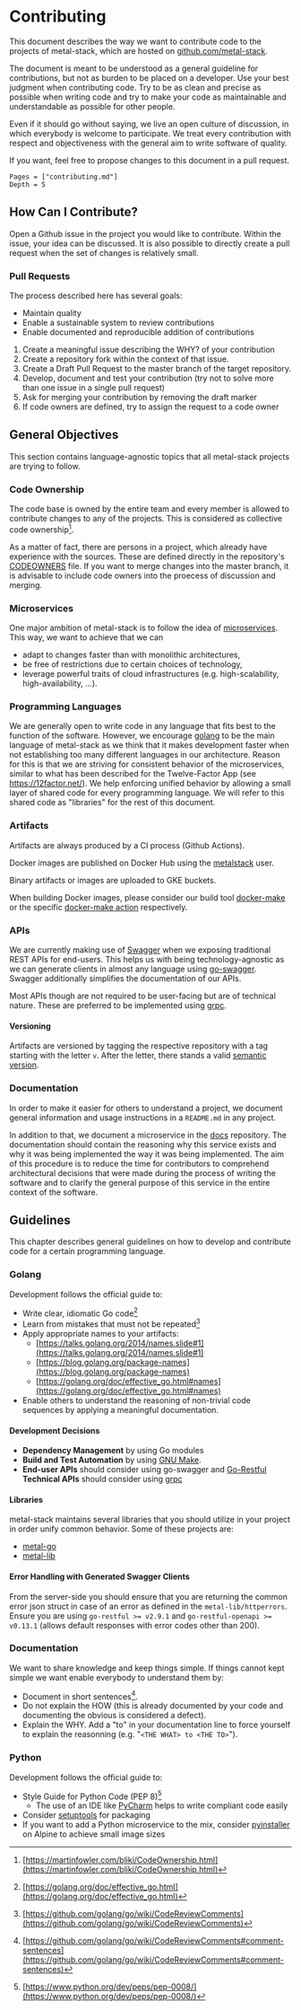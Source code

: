 # Contributing

This document describes the way we want to contribute code to the projects of metal-stack, which are hosted on [github.com/metal-stack](https://github.com/metal-stack).

The document is meant to be understood as a general guideline for contributions, but not as burden to be placed on a developer. Use your best judgment when contributing code. Try to be as clean and precise as possible when writing code and try to make your code as maintainable and understandable as possible for other people.

Even if it should go without saying, we live an open culture of discussion, in which everybody is welcome to participate. We treat every contribution with respect and objectiveness with the general aim to write software of quality.

If you want, feel free to propose changes to this document in a pull request.

```@contents
Pages = ["contributing.md"]
Depth = 5
```

## How Can I Contribute?

Open a Github issue in the project you would like to contribute. Within the issue, your idea can be discussed. It is also possible to directly create a pull request when the set of changes is relatively small.

### Pull Requests

The process described here has several goals:

- Maintain quality
- Enable a sustainable system to review contributions
- Enable documented and reproducible addition of contributions

1. Create a meaningful issue describing the WHY? of your contribution
1. Create a repository fork within the context of that issue.
1. Create a Draft Pull Request to the master branch of the target repository.
1. Develop, document and test your contribution (try not to solve more than one issue in a single pull request)
1. Ask for merging your contribution by removing the draft marker
1. If code owners are defined, try to assign the request to a code owner

## General Objectives

This section contains language-agnostic topics that all metal-stack projects are trying to follow.

### Code Ownership

The code base is owned by the entire team and every member is allowed to contribute changes to any of the projects. This is considered as collective code ownership[^1].

As a matter of fact, there are persons in a project, which already have experience with the sources. These are defined directly in the repository's [CODEOWNERS](https://docs.github.com/en/github/creating-cloning-and-archiving-repositories/about-code-owners) file. If you want to merge changes into the master branch, it is advisable to include code owners into the proecess of discussion and merging.

### Microservices

One major ambition of metal-stack is to follow the idea of [microservices](https://en.wikipedia.org/wiki/Microservices). This way, we want to achieve that we can

- adapt to changes faster than with monolithic architectures,
- be free of restrictions due to certain choices of technology,
- leverage powerful traits of cloud infrastructures (e.g. high-scalability, high-availability, ...).

### Programming Languages

We are generally open to write code in any language that fits best to the function of the software. However, we encourage [golang](https://en.wikipedia.org/wiki/Go_(programming_language)) to be the main language of metal-stack as we think that it makes development faster when not establishing too many different languages in our architecture. Reason for this is that we are striving for consistent behavior of the microservices, similar to what has been described for the Twelve-Factor App (see https://12factor.net/). We help enforcing unified behavior by allowing a small layer of shared code for every programming language. We will refer to this shared code as "libraries" for the rest of this document.

### Artifacts

Artifacts are always produced by a CI process (Github Actions).

Docker images are published on Docker Hub using the [metalstack](https://hub.docker.com/u/metalstack) user.

Binary artifacts or images are uploaded to GKE buckets.

When building Docker images, please consider our build tool [docker-make](https://github.com/fi-ts/docker-make) or the specific [docker-make action](https://github.com/metal-stack/action-docker-make) respectively.

### APIs

We are currently making use of [Swagger](https://swagger.io/) when we exposing traditional REST APIs for end-users. This helps us with being technology-agnostic as we can generate clients in almost any language using [go-swagger](https://goswagger.io/). Swagger additionally simplifies the documentation of our APIs.

Most APIs though are not required to be user-facing but are of technical nature. These are preferred to be implemented using [grpc](https://grpc.io/).

#### Versioning

Artifacts are versioned by tagging the respective repository with a tag starting with the letter `v`. After the letter, there stands a valid [semantic version](https://semver.org/).

### Documentation

In order to make it easier for others to understand a project, we document general information and usage instructions in a `README.md` in any project.

In addition to that, we document a microservice in the [docs](https://github.com/metal-stack/docs) repository. The documentation should contain the reasoning why this service exists and why it was being implemented the way it was being implemented. The aim of this procedure is to reduce the time for contributors to comprehend architectural decisions that were made during the process of writing the software and to clarify the general purpose of this service in the entire context of the software.

## Guidelines

This chapter describes general guidelines on how to develop and contribute code for a certain programming language.

### Golang

Development follows the official guide to:

- Write clear, idiomatic Go code[^2]
- Learn from mistakes that must not be repeated[^3]
- Apply appropriate names to your artifacts:
  - [https://talks.golang.org/2014/names.slide#1](https://talks.golang.org/2014/names.slide#1)
  - [https://blog.golang.org/package-names](https://blog.golang.org/package-names)
  - [https://golang.org/doc/effective_go.html#names](https://golang.org/doc/effective_go.html#names)
- Enable others to understand the reasoning of non-trivial code sequences by applying a meaningful documentation.

#### Development Decisions

- **Dependency Management** by using Go modules
- **Build and Test Automation** by using [GNU Make](https://linux.die.net/man/1/make).
- **End-user APIs** should consider using go-swagger and [Go-Restful](https://github.com/emicklei/go-restful)
  **Technical APIs** should consider using [grpc](https://grpc.io/)

#### Libraries

metal-stack maintains several libraries that you should utilize in your project in order unify common behavior. Some of these projects are:

- [metal-go](https://github.com/metal-stack/metal-go)
- [metal-lib](https://github.com/metal-stack/metal-lib)

#### Error Handling with Generated Swagger Clients

From the server-side you should ensure that you are returning the common error json struct in case of an error as defined in the `metal-lib/httperrors`. Ensure you are using `go-restful >= v2.9.1` and `go-restful-openapi >= v0.13.1` (allows default responses with error codes other than 200).

### Documentation

We want to share knowledge and keep things simple. If things cannot kept simple we want enable everybody to understand them by:

- Document in short sentences[^4].
- Do not explain the HOW (this is already documented by your code and documenting the obvious is considered a defect).
- Explain the WHY. Add a "to" in your documentation line to force yourself to explain the reasonning (e.g.  "`<THE WHAT> to <THE TO>`").

### Python

Development follows the official guide to:

- Style Guide for Python Code (PEP 8)[^5]
  - The use of an IDE like [PyCharm](https://www.jetbrains.com/pycharm/) helps to write compliant code easily
- Consider [setuptools](https://pythonhosted.org/an_example_pypi_project/setuptools.html) for packaging
- If you want to add a Python microservice to the mix, consider [pyinstaller](https://www.pyinstaller.org/) on Alpine to achieve small image sizes

[^1]: [https://martinfowler.com/bliki/CodeOwnership.html](https://martinfowler.com/bliki/CodeOwnership.html)
[^2]: [https://golang.org/doc/effective_go.html](https://golang.org/doc/effective_go.html)
[^3]: [https://github.com/golang/go/wiki/CodeReviewComments](https://github.com/golang/go/wiki/CodeReviewComments)
[^4]: [https://github.com/golang/go/wiki/CodeReviewComments#comment-sentences](https://github.com/golang/go/wiki/CodeReviewComments#comment-sentences)
[^5]: [https://www.python.org/dev/peps/pep-0008/](https://www.python.org/dev/peps/pep-0008/)
